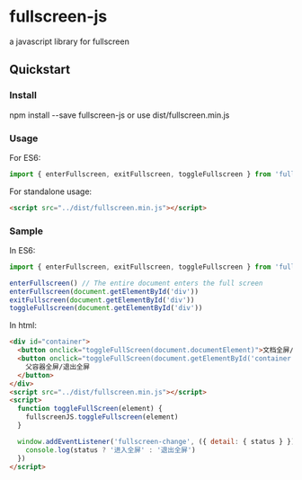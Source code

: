 # fullscreen-js

a javascript library for fullscreen

## Quickstart

### Install

npm install --save fullscreen-js or use dist/fullscreen.min.js

### Usage

For ES6:

```javascript
import { enterFullscreen, exitFullscreen, toggleFullscreen } from 'fullscreen-js'
```

For standalone usage:

```html
<script src="../dist/fullscreen.min.js"></script>
```

### Sample

In ES6:
```javascript
import { enterFullscreen, exitFullscreen, toggleFullscreen } from 'fullscreen-js'

enterFullscreen() // The entire document enters the full screen
enterFullscreen(document.getElementById('div'))
exitFullscreen(document.getElementById('div'))
toggleFullscreen(document.getElementById('div'))
```

In html:

```html
<div id="container">
  <button onclick="toggleFullScreen(document.documentElement)">文档全屏/退出全屏</button>
  <button onclick="toggleFullScreen(document.getElementById('container'))" style="margin-top: 20px">
    父容器全屏/退出全屏
  </button>
</div>
<script src="../dist/fullscreen.min.js"></script>
<script>
  function toggleFullScreen(element) {
    fullscreenJS.toggleFullscreen(element)
  }

  window.addEventListener('fullscreen-change', ({ detail: { status } }) => {
    console.log(status ? '进入全屏' : '退出全屏')
  })
</script>
```